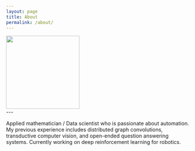 ```yaml
---
layout: page
title: About
permalink: /about/
---
```

<div align="left"><img src="../assets/me.jpg" width=200px>  </div>  
---

Applied mathematician / Data scientist who is passionate about automation. My previous experience includes distributed graph convolutions, transductive computer vision, and open-ended question answering systems. Currently working on deep reinforcement learning for robotics.
